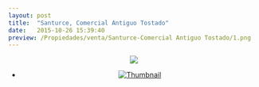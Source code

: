 ```yaml
---
layout: post
title:  "Santurce, Comercial Antiguo Tostado"
date:   2015-10-26 15:39:40
preview: /Propiedades/venta/Santurce-Comercial Antiguo Tostado/1.png
---
```


<center>
	<div class="mainImg">
		<img src="/Edweb/Propiedades/venta/Santurce-Comercial Antiguo Tostado/1.png" class="custom">
	</div>
	<!--aqui comienza las fotos pequeñas -->
	<ul class="thumbnails">
	  <li>
	    <a href="/Edweb/Propiedades/venta/Santurce-Comercial Antiguo Tostado/1.png">
	      <img class="tumbnails" src="/Edweb/Propiedades/venta/Santurce-Comercial Antiguo Tostado/1.png" alt="Thumbnail">
	    </a>
	  </li>
	</ul>
	<script src="https://ajax.googleapis.com/ajax/libs/jquery/1.9.1/jquery.min.js"></script>
	<script type="text/javascript" src="/Edweb/js/jquery.simpleGal.js"></script>
	<script>
		$(document).ready(function () {
			$('.thumbnails').simpleGal({
				mainImage: '.custom'
			});
		});
	</script>
</center>

